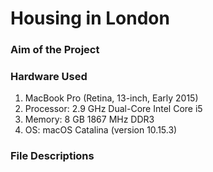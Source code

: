 # Housing in London

### Aim of the Project


### Hardware Used
1. MacBook Pro (Retina, 13-inch, Early 2015)
2. Processor: 2.9 GHz Dual-Core Intel Core i5
3. Memory: 8 GB 1867 MHz DDR3
4. OS: macOS Catalina (version 10.15.3)

### File Descriptions